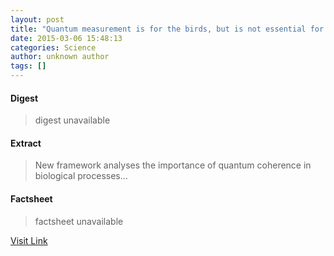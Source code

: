 ```yaml
---
layout: post
title: "Quantum measurement is for the birds, but is not essential for plants"
date: 2015-03-06 15:48:13
categories: Science
author: unknown author
tags: []
---
```



#### Digest
>digest unavailable

#### Extract
>New framework analyses the importance of quantum coherence in biological processes...

#### Factsheet
>factsheet unavailable

[Visit Link](http://feedproxy.google.com/~r/PhysicsWorld/~3/mehhzswUxgE/quantum-measurement-is-for-the-birds-but-is-not-essential-for-plants)


